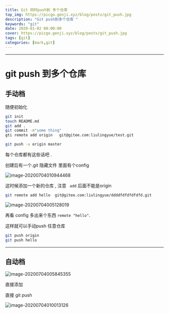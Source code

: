 ```yaml
---
title: Git 同时push到 多个仓库
top_img: https://picgo.genji.xyz/blog/posts/git_push.jpg
description: "Git push到多个仓库 "
keywords: "git"
date: 2020-01-02 00:00:00
cover: https://picgo.genji.xyz/blog/posts/git_push.jpg
tags: [git]
categories: [mark,git]
---
```


-----

# git push 到多个仓库

##  手动档

随便初始化

```bash
git init 
touch README.md
git add .
git commit -m"some thing"
gti remote add origin   git@gitee.com:liulingyue/test.git

git push -u origin master
```

每个仓库都有这些话吧 .

 创建后有一个.git 隐藏文件  里面有个config



![image-20200704010944468](https://picgo.genji.xyz/blog/posts/image-20200704010944468.png)



这时候添加一个新的仓库 ,  注意 ` add` 后面不能是origin

```bash
git remote add hello  git@gitee.com:liulingyue/ddddfdfdfdfdfd.git
```



![image-20200704005128019](https://picgo.genji.xyz/blog/posts/image-20200704005128019.png)



再看 config  多出来个东西    `remote "hello"`.



这样就可以手动push  任意仓库

```bash
git push origin 
git push hello 
```



-----



##  自动档

![image-20200704005845355](https://picgo.genji.xyz/blog/posts/image-20200704005845355.png)



 直接添加 

直接 git push 

![image-20200704010013126](https://picgo.genji.xyz/blog/posts/image-20200704010013126.png)